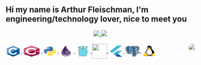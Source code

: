 ## Hi my name is Arthur Fleischman, I'm engineering/technology lover, nice to meet you
<div align="center">
  <a href="https://github.com/ArthurFleischman">
  <img height="180em" src="https://github-readme-stats.vercel.app/api?username=ArthurFleischman&show_icons=true&theme=dracula&include_all_commits=true&count_private=true"/>
  <img height="180em" src="https://github-readme-stats.vercel.app/api/top-langs/?username=ArthurFleischman&layout=compact&langs_count=7&theme=dracula"/>
</div>
<div style="display: inline_block"><br>
  <img align="center" height="30" width="40" src="https://raw.githubusercontent.com/devicons/devicon/master/icons/c/c-original.svg">
  <img align="center"  height="30" width="50" src="https://raw.githubusercontent.com/devicons/devicon/master/icons/cplusplus/cplusplus-original.svg">
  <img align="center"  height="30" width="40" src="https://raw.githubusercontent.com/devicons/devicon/master/icons/python/python-original.svg">
  <img align="center"  height="30" width="40" src="https://raw.githubusercontent.com/devicons/devicon/master/icons/elixir/elixir-original.svg">
  <img align="center"  height="30" width="40" src="https://raw.githubusercontent.com/devicons/devicon/master/icons/go/go-original.svg">
  <img align="center"  height="40" width="40" src="https://github.com/rust-lang/rust-artwork/blob/master/logo/rust-logo-64x64.png">
  <img align="center"  height="30" width="40" src="https://raw.githubusercontent.com/devicons/devicon/master/icons/flutter/flutter-original.svg">
   <img align="center"  height="30" width="40" src="https://raw.githubusercontent.com/devicons/devicon/master/icons/postgresql/postgresql-original.svg">
  <img align="center"  height="30" width="40" src="https://raw.githubusercontent.com/devicons/devicon/master/icons/linux/linux-original.svg">
  
  <img align="right" height="150" style="border-radius:50px;" src="https://avatars.githubusercontent.com/u/33187588?s=400&u=e9aa90f94f8c36f6dde56c28e7dd9cad66b10f9a&v=4">
</div>
